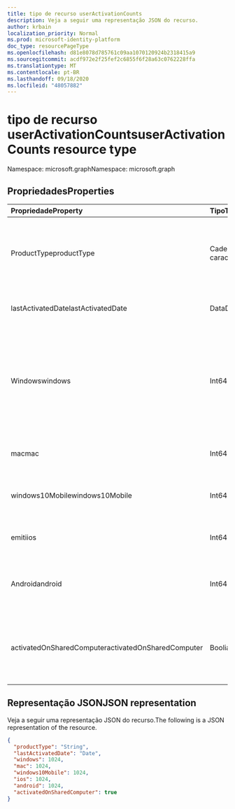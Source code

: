 ```yaml
---
title: tipo de recurso userActivationCounts
description: Veja a seguir uma representação JSON do recurso.
author: krbain
localization_priority: Normal
ms.prod: microsoft-identity-platform
doc_type: resourcePageType
ms.openlocfilehash: d81e8078d785761c09aa1070120924b2318415a9
ms.sourcegitcommit: acdf972e2f25fef2c6855f6f28a63c0762228ffa
ms.translationtype: MT
ms.contentlocale: pt-BR
ms.lasthandoff: 09/18/2020
ms.locfileid: "48057882"
---
```

# <a name="useractivationcounts-resource-type"></a><span data-ttu-id="accce-103">tipo de recurso userActivationCounts</span><span class="sxs-lookup"><span data-stu-id="accce-103">userActivationCounts resource type</span></span>

<span data-ttu-id="accce-104">Namespace: microsoft.graph</span><span class="sxs-lookup"><span data-stu-id="accce-104">Namespace: microsoft.graph</span></span>

## <a name="properties"></a><span data-ttu-id="accce-105">Propriedades</span><span class="sxs-lookup"><span data-stu-id="accce-105">Properties</span></span>

| <span data-ttu-id="accce-106">Propriedade</span><span class="sxs-lookup"><span data-stu-id="accce-106">Property</span></span>          | <span data-ttu-id="accce-107">Tipo</span><span class="sxs-lookup"><span data-stu-id="accce-107">Type</span></span>   | <span data-ttu-id="accce-108">Descrição</span><span class="sxs-lookup"><span data-stu-id="accce-108">Description</span></span>                              |
| :---------------- | :----- | ---------------------------------------- |
| <span data-ttu-id="accce-109">ProductType</span><span class="sxs-lookup"><span data-stu-id="accce-109">productType</span></span>       | <span data-ttu-id="accce-110">Cadeia de caracteres</span><span class="sxs-lookup"><span data-stu-id="accce-110">String</span></span> | <span data-ttu-id="accce-111">O tipo de produto, como "Microsoft 365 ProPlus" ou "Project Client".</span><span class="sxs-lookup"><span data-stu-id="accce-111">The product type, such as "Microsoft 365 ProPlus"or "Project Client".</span></span> |
| <span data-ttu-id="accce-112">lastActivatedDate</span><span class="sxs-lookup"><span data-stu-id="accce-112">lastActivatedDate</span></span> | <span data-ttu-id="accce-113">Data</span><span class="sxs-lookup"><span data-stu-id="accce-113">Date</span></span>   | <span data-ttu-id="accce-114">A data da ativação mais recente.</span><span class="sxs-lookup"><span data-stu-id="accce-114">The date of the latest activation.</span></span>       |
| <span data-ttu-id="accce-115">Windows</span><span class="sxs-lookup"><span data-stu-id="accce-115">windows</span></span>           | <span data-ttu-id="accce-116">Int64</span><span class="sxs-lookup"><span data-stu-id="accce-116">Int64</span></span>  | <span data-ttu-id="accce-117">A contagem de ativação no Windows.</span><span class="sxs-lookup"><span data-stu-id="accce-117">The activation count on Windows.</span></span> <span data-ttu-id="accce-118">Esse número inclui todas as ativações em qualquer computador Windows.</span><span class="sxs-lookup"><span data-stu-id="accce-118">This number includes every activation on any Windows computer.</span></span> |
| <span data-ttu-id="accce-119">mac</span><span class="sxs-lookup"><span data-stu-id="accce-119">mac</span></span>               | <span data-ttu-id="accce-120">Int64</span><span class="sxs-lookup"><span data-stu-id="accce-120">Int64</span></span>  | <span data-ttu-id="accce-121">A contagem de ativação no Mac OS.</span><span class="sxs-lookup"><span data-stu-id="accce-121">The activation count on Mac OS.</span></span>          |
| <span data-ttu-id="accce-122">windows10Mobile</span><span class="sxs-lookup"><span data-stu-id="accce-122">windows10Mobile</span></span>   | <span data-ttu-id="accce-123">Int64</span><span class="sxs-lookup"><span data-stu-id="accce-123">Int64</span></span>  | <span data-ttu-id="accce-124">A contagem de ativação no Windows 10 Mobile.</span><span class="sxs-lookup"><span data-stu-id="accce-124">The activation count on Windows 10 mobile.</span></span> |
| <span data-ttu-id="accce-125">emiti</span><span class="sxs-lookup"><span data-stu-id="accce-125">ios</span></span>               | <span data-ttu-id="accce-126">Int64</span><span class="sxs-lookup"><span data-stu-id="accce-126">Int64</span></span>  | <span data-ttu-id="accce-127">A contagem de ativação no iOS.</span><span class="sxs-lookup"><span data-stu-id="accce-127">The activation count on iOS.</span></span>             |
| <span data-ttu-id="accce-128">Android</span><span class="sxs-lookup"><span data-stu-id="accce-128">android</span></span>           | <span data-ttu-id="accce-129">Int64</span><span class="sxs-lookup"><span data-stu-id="accce-129">Int64</span></span>  | <span data-ttu-id="accce-130">A contagem de ativação em um dispositivo Android.</span><span class="sxs-lookup"><span data-stu-id="accce-130">The activation count on an Android device.</span></span>  |
| <span data-ttu-id="accce-131">activatedOnSharedComputer</span><span class="sxs-lookup"><span data-stu-id="accce-131">activatedOnSharedComputer</span></span>   | <span data-ttu-id="accce-132">Booliano</span><span class="sxs-lookup"><span data-stu-id="accce-132">Boolean</span></span> | <span data-ttu-id="accce-133">True se o usuário usou o produto em um computador compartilhado antes.</span><span class="sxs-lookup"><span data-stu-id="accce-133">True if the user used the product on a shared computer before.</span></span> |

## <a name="json-representation"></a><span data-ttu-id="accce-134">Representação JSON</span><span class="sxs-lookup"><span data-stu-id="accce-134">JSON representation</span></span>

<span data-ttu-id="accce-135">Veja a seguir uma representação JSON do recurso.</span><span class="sxs-lookup"><span data-stu-id="accce-135">The following is a JSON representation of the resource.</span></span>

<!-- {
  "blockType": "resource",
  "@odata.type": "microsoft.graph.userActivationCounts"
} -->

```json
{
  "productType": "String", 
  "lastActivatedDate": "Date", 
  "windows": 1024, 
  "mac": 1024, 
  "windows10Mobile": 1024, 
  "ios": 1024, 
  "android": 1024,
  "activatedOnSharedComputer": true 
}
```


